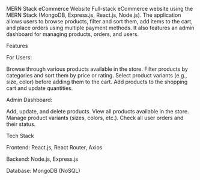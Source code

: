MERN Stack eCommerce Website
Full-stack eCommerce website using the MERN Stack (MongoDB, Express.js, React.js, Node.js). The application allows users to browse products, filter and sort them, add items to the cart, and place orders using multiple payment methods. It also features an admin dashboard for managing products, orders, and users.

Features

For Users:

Browse through various products available in the store.
Filter products by categories and sort them by price or rating.
Select product variants (e.g., size, color) before adding them to the cart.
Add products to the shopping cart and update quantities.

Admin Dashboard:

Add, update, and delete products.
View all products available in the store.
Manage product variants (sizes, colors, etc.).
Check all user orders and their status.

Tech Stack

Frontend: React.js, React Router, Axios

Backend: Node.js, Express.js

Database: MongoDB (NoSQL)
